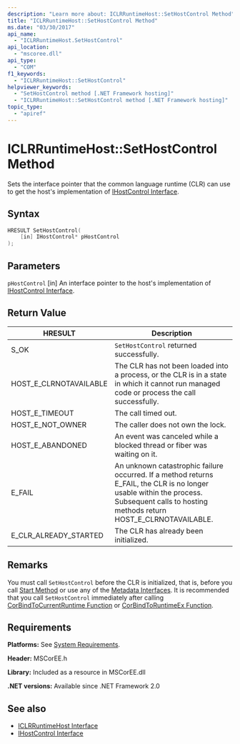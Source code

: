 ```yaml
---
description: "Learn more about: ICLRRuntimeHost::SetHostControl Method"
title: "ICLRRuntimeHost::SetHostControl Method"
ms.date: "03/30/2017"
api_name:
  - "ICLRRuntimeHost.SetHostControl"
api_location:
  - "mscoree.dll"
api_type:
  - "COM"
f1_keywords:
  - "ICLRRuntimeHost::SetHostControl"
helpviewer_keywords:
  - "SetHostControl method [.NET Framework hosting]"
  - "ICLRRuntimeHost::SetHostControl method [.NET Framework hosting]"
topic_type:
  - "apiref"
---
```

# ICLRRuntimeHost::SetHostControl Method

Sets the interface pointer that the common language runtime (CLR) can use to get the host's implementation of [IHostControl Interface](ihostcontrol-interface.md).

## Syntax

```cpp
HRESULT SetHostControl(
    [in] IHostControl* pHostControl
);
```

## Parameters

 `pHostControl`
 [in] An interface pointer to the host's implementation of [IHostControl Interface](ihostcontrol-interface.md).

## Return Value

|HRESULT|Description|
|-------------|-----------------|
|S_OK|`SetHostControl` returned successfully.|
|HOST_E_CLRNOTAVAILABLE|The CLR has not been loaded into a process, or the CLR is in a state in which it cannot run managed code or process the call successfully.|
|HOST_E_TIMEOUT|The call timed out.|
|HOST_E_NOT_OWNER|The caller does not own the lock.|
|HOST_E_ABANDONED|An event was canceled while a blocked thread or fiber was waiting on it.|
|E_FAIL|An unknown catastrophic failure occurred. If a method returns E_FAIL, the CLR is no longer usable within the process. Subsequent calls to hosting methods return HOST_E_CLRNOTAVAILABLE.|
|E_CLR_ALREADY_STARTED|The CLR has already been initialized.|

## Remarks

 You must call `SetHostControl` before the CLR is initialized, that is, before you call [Start Method](iclrruntimehost-start-method.md) or use any of the [Metadata Interfaces](../metadata/metadata-interfaces.md). It is recommended that you call `SetHostControl` immediately after calling [CorBindToCurrentRuntime Function](corbindtocurrentruntime-function.md) or [CorBindToRuntimeEx Function](corbindtoruntimeex-function.md).

## Requirements

 **Platforms:** See [System Requirements](../../../framework/get-started/system-requirements.md).

 **Header:** MSCorEE.h

 **Library:** Included as a resource in MSCorEE.dll

 **.NET versions:** Available since .NET Framework 2.0

## See also

- [ICLRRuntimeHost Interface](iclrruntimehost-interface.md)
- [IHostControl Interface](ihostcontrol-interface.md)
